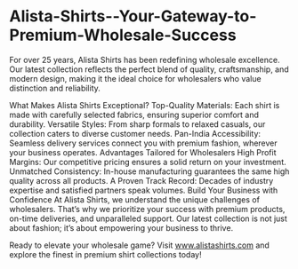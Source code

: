 # Alista-Shirts--Your-Gateway-to-Premium-Wholesale-Success
For over 25 years, Alista Shirts has been redefining wholesale excellence. Our latest collection reflects the perfect blend of quality, craftsmanship, and modern design, making it the ideal choice for wholesalers who value distinction and reliability.

What Makes Alista Shirts Exceptional?
Top-Quality Materials: Each shirt is made with carefully selected fabrics, ensuring superior comfort and durability.
Versatile Styles: From sharp formals to relaxed casuals, our collection caters to diverse customer needs.
Pan-India Accessibility: Seamless delivery services connect you with premium fashion, wherever your business operates.
Advantages Tailored for Wholesalers
High Profit Margins: Our competitive pricing ensures a solid return on your investment.
Unmatched Consistency: In-house manufacturing guarantees the same high quality across all products.
A Proven Track Record: Decades of industry expertise and satisfied partners speak volumes.
Build Your Business with Confidence
At Alista Shirts, we understand the unique challenges of wholesalers. That’s why we prioritize your success with premium products, on-time deliveries, and unparalleled support. Our latest collection is not just about fashion; it’s about empowering your business to thrive.

Ready to elevate your wholesale game? Visit www.alistashirts.com and explore the finest in premium shirt collections today!
